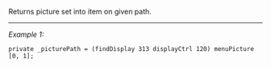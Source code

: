 Returns picture set into item on given path.


---
*Example 1:*
```sqf
private _picturePath = (findDisplay 313 displayCtrl 120) menuPicture [0, 1];
```